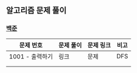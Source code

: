 
## 알고리즘 문제 풀이

### [백준](./SelfStudyJava)

| 문제 번호       | 문제 풀이 | 문제 링크 | 비고 |
| --------------- | --------- | --------- | ---- |
| 1001 - 출력하기 | 링크      | 문제      | DFS  |
|                 |           |           |      |
|                 |           |           |      |

